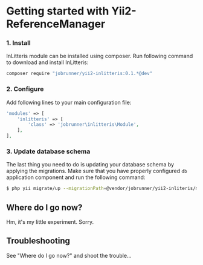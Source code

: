 # Getting started with Yii2-ReferenceManager

### 1. Install

InLitteris module can be installed using composer. Run following command to download and install InLitteris:

```bash
composer require "jobrunner/yii2-inlitteris:0.1.*@dev"
```

### 2. Configure

Add following lines to your main configuration file:

```php
'modules' => [
    'inlitteris' => [
        'class' => 'jobrunner\inlitteris\Module',
    ],
],
```

### 3. Update database schema

The last thing you need to do is updating your database schema by applying the
migrations. Make sure that you have properly configured `db` application component
and run the following command:

```bash
$ php yii migrate/up --migrationPath=@vendor/jobrunner/yii2-inliteris/migrations
```

## Where do I go now?

Hm, it's my little experiment. Sorry.

## Troubleshooting

See "Where do I go now?" and shoot the trouble...
